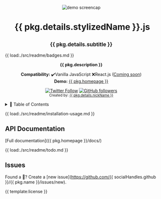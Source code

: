 <!-- prettier-ignore-start -->
<p align="center">
<img src="{{ screencap.src }}" alt="demo screencap" width="{{ screencap.width }}" height="auto"/>
</p>
<h1 align="center"><img src="{{ logo.src }}" alt="" width="{{ logo.width }}" height="auto" /> {{ pkg.details.stylizedName }}.js</h1>
<h2 align="center"><sub>{{ pkg.details.subtitle }}</sub></h2>
 
{{ load:./src/readme/badges.md }}
<p align="center">
  <b>{{ pkg.description }}</b></br>
</p>
<p align="center">
  <b>Compatibility:</b> ✔️Vanilla JavaScript ❌React.js (<a href="#-to-do">Coming soon</a>)</br>
  <b>Demo:</b> <a href="{{ pkg.homepage }}">{{ pkg.homepage }}</a>
</p>
<p align="center">
  <a href="https://twitter.com/{{ socialHandles.twitter }}"><img alt="Twitter Follow" src="https://img.shields.io/twitter/follow/{{ socialHandles.twitter }}?style=social"></a> <a href="https://github.com/{{ socialHandles.github }}"><img alt="GitHub followers" src="https://img.shields.io/github/followers/{{ socialHandles.github }}?style=social"></a></br>
  <sub>Created by: <a href="https://github.com/{{ socialHandles.github }}">{{ pkg.details.nickName }}</a></sub>
<p>
<details>
<summary>📖 Table of Contents</summary>
{{ template:toc }}
</details>

{{ load:./src/readme/installation-usage.md }}

## API Documentation

[Full documentation]({{ pkg.homepage }}/docs/)

{{ load:./src/readme/todo.md }}

## Issues

Found a 🐛? Create a [new issue](https://github.com/{{ socialHandles.github }}/{{ pkg.name }}/issues/new).

{{ template:license }}

<!-- prettier-ignore-end -->
